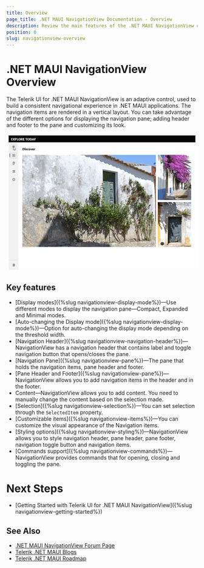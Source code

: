 ```yaml
---
title: Overview
page_title: .NET MAUI NavigationView Documentation - Overview
description: Review the main features of the .NET MAUI NavigationView control.
position: 0
slug: navigationview-overview
---
```


# .NET MAUI NavigationView Overview

The Telerik UI for .NET MAUI NavigationView is an adaptive control, used to build a consistent navigational experience in .NET MAUI applications. The navigation items are rendered in a vertical layout. You can take advantage of the different options for displaying the navigation pane; adding header and footer to the pane and customizing its look.

![.NET MAUI NavigationView Overview](images/navigationview-overview.gif)

## Key features

* [Display modes]({%slug navigationview-display-mode%})&mdash;Use different modes to display the navigation pane&mdash;Compact, Expanded and Minimal modes. 
* [Auto-changing the Display mode]({%slug navigationview-display-mode%})&mdash;Option for auto-changing the display mode depending on the threshold width.
* [Navigation Header]({%slug navigationview-navigation-header%})&mdash;NavigationView has a navigation header that contains label and toggle navigation button that opens/closes the pane.
* [Navigation Pane]({%slug navigationview-pane%})&mdash;The pane that holds the navigation items, pane header and footer.
* [Pane Header and Footer]({%slug navigationview-pane%})&mdash;NavigationView allows you to add navigation items in the header and in the footer. 
* Content&mdash;NavigationView allows you to add content. You need to manually change the content based on the selection made. 
* [Selection]({%slug navigationview-selection%})&mdash;You can set selection through the `SelectedItem` property.
* [Customizable items]({%slug navigationview-items%})&mdash;You can customize the visual appearance of the Navigation items.
* [Styling options]({%slug navigationview-styling%})&mdash;NavigationView allows you to style navigation header, pane header, pane footer, navigation toggle button and navigation items.
* [Commands support]({%slug navigationview-commands%})&mdash;NavigationView provides commands that for opening, closing and toggling the pane.

# Next Steps

- [Getting Started with Telerik UI for .NET MAUI NavigationView]({%slug navigationview-getting-started%})

## See Also

- [.NET MAUI NavigationView Forum Page](https://www.telerik.com/forums/maui?tagId=1978)
- [Telerik .NET MAUI Blogs](https://www.telerik.com/blogs/mobile-net-maui)
- [Telerik .NET MAUI Roadmap](https://www.telerik.com/support/whats-new/maui-ui/roadmap)
